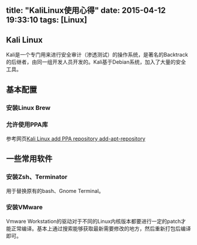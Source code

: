 title: "KaliLinux使用心得"
date: 2015-04-12 19:33:10
tags: [Linux]
---

## Kali Linux

Kali是一个专门用来进行安全审计（渗透测试）的操作系统，是著名的Backtrack的后继者，由同一组开发人员开发的。Kali基于Debian系统，加入了大量的安全工具。

## 基本配置

### 安装Linux Brew

### 允许使用PPA库

参考网页[Kali Linux add PPA repository add-apt-repository](http://www.blackmoreops.com/2014/02/21/kali-linux-add-ppa-repository-add-apt-repository/)

## 一些常用软件

### 安装Zsh、Terminator

用于替换原有的bash、Gnome Terminal。

### 安装VMware

Vmware Workstation的驱动对于不同的Linux内核版本都要进行一定的patch才能正常编译。基本上通过搜索能够获取最新需要修改的地方，然后重新打包后编译即可。

